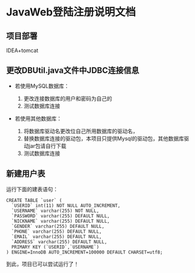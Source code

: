# JavaWeb登陆注册说明文档

## 项目部署
IDEA+tomcat

## 更改DBUtil.java文件中JDBC连接信息
- 若使用MySQL数据库： 
    1. 更改连接数据库的用户和密码为自己的
    2. 测试数据库连接

- 若使用其他数据库：
    1. 将数据库驱动名更改位自己所用数据库的驱动名，
    2. 替换数据库连接的驱动包，本项目只提供Mysql的驱动包，其他数据库驱动jar包请自行下载
    3. 测试数据库连接
    
## 新建用户表 
运行下面的建表语句：
```
CREATE TABLE `user` (
  `USERID` int(11) NOT NULL AUTO_INCREMENT,
  `USERNAME` varchar(255) NOT NULL,
  `PASSWORD` varchar(255) DEFAULT NULL,
  `NICKNAME` varchar(255) DEFAULT NULL,
  `GENDER` varchar(255) DEFAULT NULL,
  `PHONE` varchar(255) DEFAULT NULL,
  `EMAIL` varchar(255) DEFAULT NULL,
  `ADDRESS` varchar(255) DEFAULT NULL,
  PRIMARY KEY (`USERID`,`USERNAME`)
) ENGINE=InnoDB AUTO_INCREMENT=100000 DEFAULT CHARSET=utf8;
```
到此，项目已可以尝试运行了！



    
